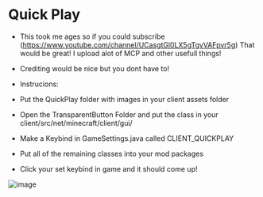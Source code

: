 # Quick Play
- This took me ages so if you could subscribe (https://www.youtube.com/channel/UCasgtGl0LX5gTgvVAFpvr5g) That would be great! I upload alot of MCP and other usefull things!

- Crediting would be nice but you dont have to!

- Instrucions:
- Put the QuickPlay folder with images in your client assets folder
- Open the TransparentButton Folder and put the class in your client/src/net/minecraft/client/gui/
- Make a Keybind in GameSettings.java called CLIENT_QUICKPLAY
- Put all of the remaining classes into your mod packages
- Click your set keybind in game and it should come up!


![image](https://user-images.githubusercontent.com/69165251/116797025-23317100-aad9-11eb-82e0-b7402f472b05.png)
